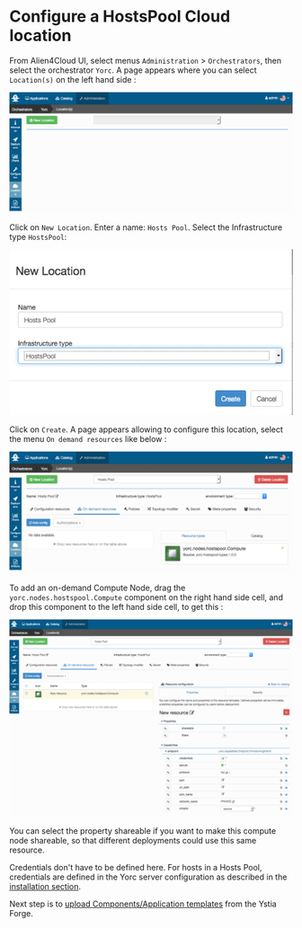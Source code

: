# Configure a HostsPool Cloud location

From Alien4Cloud UI, select menus `Administration` > `Orchestrators`, then select
the orchestrator `Yorc`.
A page appears where you can select `Location(s)` on the left hand side :

![A4C Yorc Locations](../images/a4cYorcLocations.png)

Click on `New Location`. Enter a name: `Hosts Pool`. Select the Infrastructure type
`HostsPool`:

![A4C Yorc Locations HostsPool](../images/a4cCreateHostsPool.png)

Click on `Create`. A page appears allowing to configure this location, select the
menu `On demand resources` like below :

![A4C Yorc Locations On Demand Resources](../images/a4cHPOnDemandResources.png)

To add an on-demand Compute Node, drag the `yorc.nodes.hostspool.Compute` component
on the right hand side cell,
and drop this component to the left hand side cell, to get this :

![A4C Yorc Locations HostsPool New Compute Resource](../images/a4cHPNewResource.png)

You can select the property shareable if you want to make this compute node shareable,
so that different deployments could use this same resource.

Credentials don't have to be defined here. For hosts in a Hosts Pool, credentials
are defined in the Yorc server configuration as described in the [installation section](../install/install_yorc_docker.md).

Next step is to [upload Components/Application templates](../applications/upload_from_forge.md)
from the Ystia Forge.

